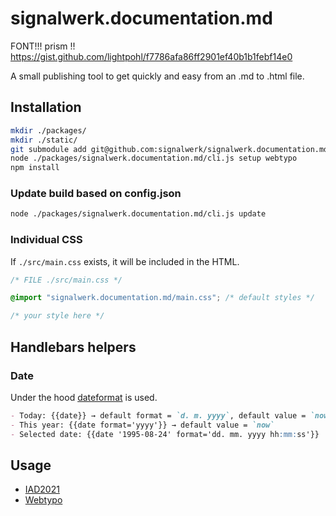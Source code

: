 # signalwerk.documentation.md

FONT!!!
prism !! https://gist.github.com/lightpohl/f7786afa86ff2901ef40b1b1febf14e0

A small publishing tool to get quickly and easy from an .md to .html file.

## Installation

```bash
mkdir ./packages/
mkdir ./static/
git submodule add git@github.com:signalwerk/signalwerk.documentation.md.git ./packages/signalwerk.documentation.md
node ./packages/signalwerk.documentation.md/cli.js setup webtypo
npm install
```

### Update build based on config.json

```bash
node ./packages/signalwerk.documentation.md/cli.js update
```

### Individual CSS

If `./src/main.css` exists, it will be included in the HTML.

```css
/* FILE ./src/main.css */

@import "signalwerk.documentation.md/main.css"; /* default styles */

/* your style here */
```

## Handlebars helpers

### Date

Under the hood [dateformat](https://www.npmjs.com/package/dateformat) is used.

```md
- Today: {{date}} → default format = `d. m. yyyy`, default value = `now`
- This year: {{date format='yyyy'}} → default value = `now`
- Selected date: {{date '1995-08-24' format='dd. mm. yyyy hh:mm:ss'}}
```


## Usage
* [IAD2021](https://iad2021.signalwerk.ch/)
* [Webtypo](https://webtypo.signalwerk.ch/)